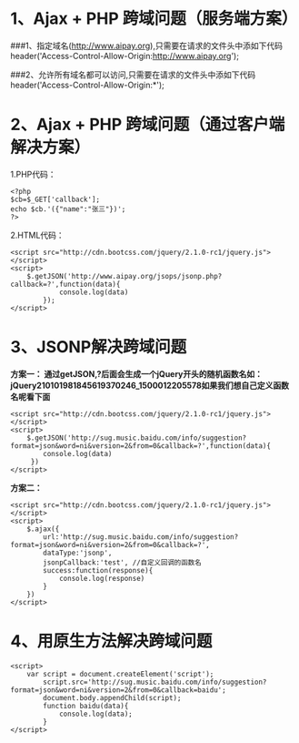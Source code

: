 1、Ajax + PHP 跨域问题（服务端方案）
===============

###1、指定域名(http://www.aipay.org),只需要在请求的文件头中添如下代码
	header('Access-Control-Allow-Origin:http://www.aipay.org');
	
###2、允许所有域名都可以访问,只需要在请求的文件头中添如下代码
	header('Access-Control-Allow-Origin:*'); 

2、Ajax + PHP 跨域问题（通过客户端解决方案）
===========================

1.PHP代码：

	<?php 
	$cb=$_GET['callback'];
	echo $cb.'({"name":"张三"})';
	?>
	
2.HTML代码：

	<script src="http://cdn.bootcss.com/jquery/2.1.0-rc1/jquery.js"></script>
	<script>
		$.getJSON('http://www.aipay.org/jsops/jsonp.php?callback=?',function(data){
				console.log(data)
			});	
	</script>
3、JSONP解决跨域问题
============

**方案一：
通过getJSON,?后面会生成一个jQuery开头的随机函数名如：jQuery210101981845619370246_1500012205578如果我们想自己定义函数名呢看下面**

	<script src="http://cdn.bootcss.com/jquery/2.1.0-rc1/jquery.js"></script>
	<script>
		$.getJSON('http://sug.music.baidu.com/info/suggestion?format=json&word=ni&version=2&from=0&callback=?',function(data){
			console.log(data)
		 })
	</script>
		
	 
**方案二：**

	<script src="http://cdn.bootcss.com/jquery/2.1.0-rc1/jquery.js"></script>
	<script>
		$.ajax({
			url:'http://sug.music.baidu.com/info/suggestion?format=json&word=ni&version=2&from=0&callback=?',
			dataType:'jsonp',
			jsonpCallback:'test', //自定义回调的函数名
			success:function(response){
				console.log(response)
			}
		})
	</script>
	
	
4、用原生方法解决跨域问题
===================

	<script>
		var script = document.createElement('script'); 
			script.src='http://sug.music.baidu.com/info/suggestion?format=json&word=ni&version=2&from=0&callback=baidu';
			document.body.appendChild(script);
			function baidu(data){
				console.log(data);
			}
	</script>	
